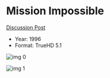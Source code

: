 # Mission Impossible

[Discussion Post](https://www.avsforum.com/threads/bass-eq-for-filtered-movies.2995212/post-57322644)

* Year: 1996
* Format: TrueHD 5.1

![img 0](https://i.imgur.com/uBIpJ5I.jpg)

![img 1](https://i.imgur.com/3DgTGac.jpg)

